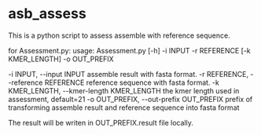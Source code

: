 # asb_assess
This is a python script to assess assemble with reference sequence.

for Assessment.py:
usage: Assessment.py [-h] -i INPUT -r REFERENCE [-k KMER_LENGTH] -o OUT_PREFIX

  -i INPUT, --input INPUT                             assemble result with fasta format.
  -r REFERENCE, --reference REFERENCE                 reference sequence with fasta format.
  -k KMER_LENGTH, --kmer-length KMER_LENGTH           the kmer length used in assessment, default=21
   -o OUT_PREFIX, --out-prefix OUT_PREFIX             prefix of transforming assemble result and reference sequence into fasta format

The result will be writen in OUT_PREFIX.result file locally.
